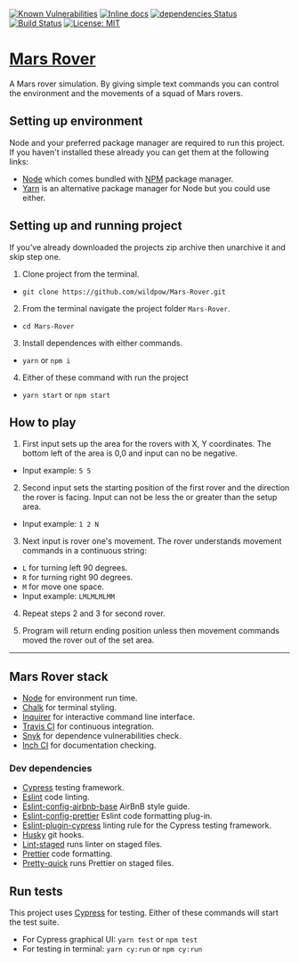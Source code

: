 [![Known Vulnerabilities](https://snyk.io/test/github/wildpow/Mars-Rover/badge.svg?targetFile=package.json)](https://snyk.io/test/github/wildpow/Mars-Rover?targetFile=package.json)
[![Inline docs](http://inch-ci.org/github/wildpow/Mars-Rover.svg?branch=master)](http://inch-ci.org/github/wildpow/Mars-Rover) [![dependencies Status](https://david-dm.org/wildpow/Mars-Rover/status.svg)](https://david-dm.org/wildpow/Mars-Rover) [![Build Status](https://travis-ci.com/wildpow/Mars-Rover.svg?branch=master)](https://travis-ci.com/wildpow/Mars-Rover) [![License: MIT](https://img.shields.io/badge/License-MIT-yellow.svg)](https://opensource.org/licenses/MIT)

# [Mars Rover](https://github.com/wildpow/Mars-Rover)

A Mars rover simulation. By giving simple text commands you can control the environment and the movements of a squad of Mars rovers.

## Setting up environment

Node and your preferred package manager are required to run this project. If you haven't installed these already you can get them at the following links:

- [Node](https://nodejs.org/en/ 'Node js') which comes bundled with [NPM](https://www.npmjs.com/ 'NPM package manager') package manager.
- [Yarn](https://yarnpkg.com/en/) is an alternative package manager for Node but you could use either.

## Setting up and running project

If you've already downloaded the projects zip archive then unarchive it and skip step one.

1. Clone project from the terminal.

- `git clone https://github.com/wildpow/Mars-Rover.git`

2. From the terminal navigate the project folder `Mars-Rover`.

- `cd Mars-Rover`

3. Install dependences with either commands.

- `yarn` or `npm i`

4. Either of these command with run the project

- `yarn start` or `npm start`

## How to play

1. First input sets up the area for the rovers with X, Y coordinates. The bottom left of the area is 0,0 and input can no be negative.

- Input example: `5 5`

2. Second input sets the starting position of the first rover and the direction the rover is facing. Input can not be less the or greater than the setup area.

- Input example: `1 2 N`

3. Next input is rover one's movement. The rover understands movement commands in a continuous string:

- `L` for turning left 90 degrees.
- `R` for turning right 90 degrees.
- `M` for move one space.
- Input example: `LMLMLMLMM`

4. Repeat steps 2 and 3 for second rover.

5. Program will return ending position unless then movement commands moved the rover out of the set area.

---

## Mars Rover stack

- [Node](https://nodejs.org/en/) for environment run time.
- [Chalk](https://github.com/chalk/chalk) for terminal styling.
- [Inquirer](https://github.com/SBoudrias/Inquirer.js/) for interactive command line interface.
- [Travis CI](https://travis-ci.org/) for continuous integration.
- [Snyk](https://snyk.io/) for dependence vulnerabilities check.
- [Inch CI](https://inch-ci.org/) for documentation checking.

### Dev dependencies

- [Cypress](https://www.cypress.io/) testing framework.
- [Eslint](https://eslint.org/) code linting.
- [Eslint-config-airbnb-base](https://github.com/airbnb/javascript) AirBnB style guide.
- [Eslint-config-prettier](https://github.com/prettier/eslint-config-prettier) Eslint code formatting plug-in.
- [Eslint-plugin-cypress](https://github.com/cypress-io/eslint-plugin-cypress) linting rule for the Cypress testing framework.
- [Husky](https://github.com/typicode/husky) git hooks.
- [Lint-staged](https://github.com/okonet/lint-staged) runs linter on staged files.
- [Prettier](https://prettier.io/) code formatting.
- [Pretty-quick](https://github.com/azz/pretty-quick#readme) runs Prettier on staged files.

## Run tests

This project uses [Cypress](https://www.cypress.io/) for testing. Either of these commands will start the test suite.

- For Cypress graphical UI: `yarn test` or `npm test`
- For testing in terminal: `yarn cy:run` or `npm cy:run`
